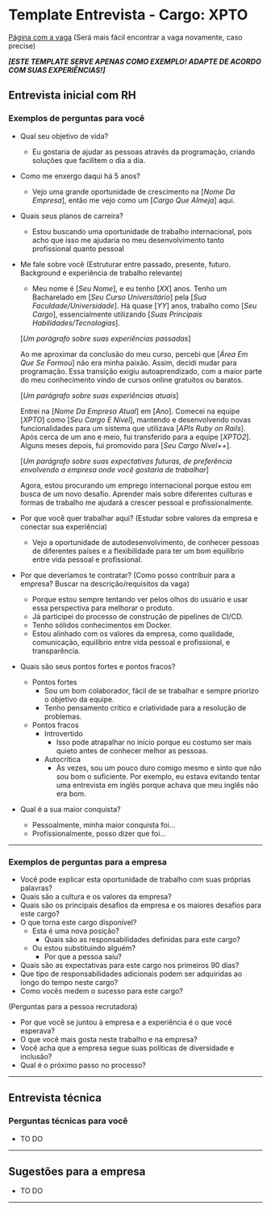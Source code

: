 # Template Entrevista - Cargo: XPTO

[Página com a vaga](https://site.da.empresa/link-para-vaga) (Será mais fácil encontrar a vaga novamente, caso precise)

_**[ESTE TEMPLATE SERVE APENAS COMO EXEMPLO! ADAPTE DE ACORDO COM SUAS EXPERIÊNCIAS!]**_

## Entrevista inicial com RH

### Exemplos de perguntas para você

- Qual seu objetivo de vida?
    - Eu gostaria de ajudar as pessoas através da programação, criando soluções que facilitem o dia a dia.


- Como me enxergo daqui há 5 anos?
    - Vejo uma grande oportunidade de crescimento na [_Nome Da Empresa_], então me vejo como um [_Cargo Que Almeja_] aqui.


- Quais seus planos de carreira?
    - Estou buscando uma oportunidade de trabalho internacional, pois acho que isso me ajudaria no meu desenvolvimento tanto profissional quanto pessoal


- Me fale sobre você (Estruturar entre passado, presente, futuro.
    Background e experiência de trabalho relevante)

    - Meu nome é [_Seu Nome_], e eu tenho [_XX_] anos. Tenho um Bacharelado em [_Seu Curso Universitário_] pela [_Sua Faculdade/Universidade_]. Há quase [_YY_] anos, trabalho como [_Seu Cargo_], essencialmente utilizando [_Suas Principais Habilidades/Tecnologias_].

    [_Um parágrafo sobre suas experiências passadas_]

    Ao me aproximar da conclusão do meu curso, percebi que [_Área Em Que Se Formou_] não era minha paixão. Assim, decidi mudar para programação. Essa transição exigiu autoaprendizado, com a maior parte do meu conhecimento vindo de cursos online gratuitos ou baratos.

    [_Um parágrafo sobre suas experiências atuais_] 

    Entrei na [_Nome Da Empresa Atual_] em [_Ano_]. Comecei na equipe [_XPTO_] como [_Seu Cargo E Nível_], mantendo e desenvolvendo novas funcionalidades para um sistema que utilizava [_APIs Ruby on Rails_]. Após cerca de um ano e meio, fui transferido para a equipe [_XPTO2_]. Alguns meses depois, fui promovido para [_Seu Cargo Nível++_].

    [_Um parágrafo sobre suas expectativas futuras, de preferência envolvendo a empresa onde você gostaria de trabalhar_] 

    Agora, estou procurando um emprego internacional porque estou em busca de um novo desafio. Aprender mais sobre diferentes culturas e formas de trabalho me ajudará a crescer pessoal e profissionalmente.


- Por que você quer trabalhar aqui? (Estudar sobre valores da empresa e conectar sua experiência)
    - Vejo a oportunidade de autodesenvolvimento, de conhecer pessoas de diferentes países e a flexibilidade para ter um bom equilíbrio entre vida pessoal e profissional.


- Por que deveríamos te contratar? (Como posso contribuir para a empresa? Buscar na descrição/requisitos da vaga)
    - Porque estou sempre tentando ver pelos olhos do usuário e usar essa perspectiva para melhorar o produto.
    - Já participei do processo de construção de pipelines de CI/CD.
    - Tenho sólidos conhecimentos em Docker.
    - Estou alinhado com os valores da empresa, como qualidade, comunicação, equilíbrio entre vida pessoal e profissional, e transparência.


- Quais são seus pontos fortes e pontos fracos?
    - Pontos fortes
        - Sou um bom colaborador, fácil de se trabalhar e sempre priorizo o objetivo da equipe.
        - Tenho pensamento crítico e criatividade para a resolução de problemas.
    - Pontos fracos
        - Introvertido
            - Isso pode atrapalhar no início porque eu costumo ser mais quieto antes de conhecer melhor as pessoas.
        - Autocrítica
            - Às vezes, sou um pouco duro comigo mesmo e sinto que não sou bom o suficiente. Por exemplo, eu estava evitando tentar uma entrevista em inglês porque achava que meu inglês não era bom.

- Qual é a sua maior conquista?
  - Pessoalmente, minha maior conquista foi…
  - Profissionalmente, posso dizer que foi…

---

### Exemplos de perguntas para a empresa

- Você pode explicar esta oportunidade de trabalho com suas próprias palavras?
- Quais são a cultura e os valores da empresa?
- Quais são os principais desafios da empresa e os maiores desafios para este
  cargo?
- O que torna este cargo disponível?
  - Esta é uma nova posição?
    - Quais são as responsabilidades definidas para este cargo?
  - Ou estou substituindo alguém?
    - Por que a pessoa saiu?
- Quais são as expectativas para este cargo nos primeiros 90 dias?
- Que tipo de responsabilidades adicionais podem ser adquiridas ao longo do
  tempo neste cargo?
- Como vocês medem o sucesso para este cargo?

(Perguntas para a pessoa recrutadora)
- Por que você se juntou à empresa e a experiência é o que você esperava?
- O que você mais gosta neste trabalho e na empresa?
- Você acha que a empresa segue suas políticas de diversidade e inclusão?
- Qual é o próximo passo no processo?

---

## Entrevista técnica

### Perguntas técnicas para você

- TO DO

---

## Sugestões para a empresa

- TO DO

---